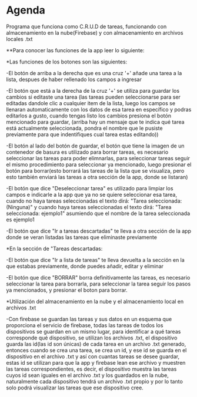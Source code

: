 # Agenda
Programa que funciona como C.R.U.D de tareas, funcionando con almacenamiento en la nube(Firebase) y con almacenamiento en archivos locales .txt

**Para conocer las funciones de la app leer lo siguiente:

*Las funciones de los botones son las siguientes:

-El botón de arriba a la derecha que es una cruz '+' añade una tarea a la lista, despues de haber rellenado los campos a ingresar

-El botón que está a la derecha de la cruz '+' se utiliza para guardar los cambios si editaste una tarea (las tareas pueden seleccionarse para ser editadas dandole clic a cualquier
item de la lista, luego los campos se llenaran automaticamente con los datos de esa tarea en específico y podras editarlos a gusto, cuando tengas listo los cambios presiona el botón
mencionado para guardar, (arriba hay un mensaje que te indica qué tarea está actualmente seleccionada, pondra el nombre que le pusiste previamente para que indentifiques cual tarea estas
editando))

-El botón al lado del botón de guardar, el botón que tiene la imagen de un contenedor de basura es utilizado para borrar tareas, es necesario seleccionar las tareas para poder elimnarlas,
para seleccionar tareas seguir el mismo procedimiento para seleccionar ya mencionado, luego presionar el botón para borrar(esto borrará las tareas de la lista que se visualiza, pero 
esto también enviará las tareas a otra sección de la app, donde se listaran)

-El botón que dice "Deseleccionar tarea" es utilizado para limpiar los campos e indicarle a la app que ya no se quiere seleccionar esa tarea, cuando no haya tareas seleccionadas el texto
dirá: "Tarea seleccionada: (Ninguna)" y cuando haya tareas seleccionadas el texto dirá: "Tarea seleccionada: ejemplo1" asumiendo que el nombre de la tarea seleccionada es ejemplo1

-El botón que dice "Ir a tareas descartadas" te lleva a otra sección de la app donde se veran listadas las tareas que eliminaste previamente

*En la sección de "Tareas descartadas:

-El botón que dice "Ir a lista de tareas" te lleva devuelta a la sección en la que estabas previamente, donde puedes añadir, editar y eliminar 

-El botón que dice "BORRAR" borra definitivamente las tareas, es necesario seleccionar la tarea para borrarla, para seleccionar la tarea seguir los pasos ya mencionados, y presionar el boton
para borrar.

*Utilización del almacenamiento en la nube y el almacenamiento local en archivos .txt

-Con firebase se guardan las tareas y sus datos en un esquema que proporciona el servicio de firebase, todas las tareas de todos los dispositivos se guardan en un mismo lugar, para 
identificar a qué tareas corresponde qué dispositivo, se utilizan los archivos .txt, el dispositivo guarda las id(las id son únicas) de cada tarea en un archivo .txt generado, entonces
cuando se crea una tarea, se crea un id, y ese id se guarda en el dispositivo en el archivo .txt y así con cuantas tareas se desee guardar, estas id se utilizan para que la app y 
firebase lean ese archivo y muestren las tareas correspondientes, es decir, el dispositivo muestra las tareas cuyos id sean iguales en el archivo .txt y los guardados en la nube,
naturalmente cada dispositivo tendrá un archivo .txt propio y por lo tanto solo podrá visualizar las tareas que ese dispositivo cree.
